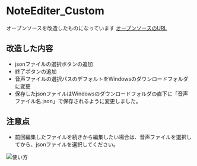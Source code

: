 # NoteEditer_Custom
オープンソースを改造したものになっています
[オープンソースのURL](https://github.com/setchi/NoteEditor "オープンソースのURL")

## 改造した内容
- jsonファイルの選択ボタンの追加
- 終了ボタンの追加
- 音声ファイルの選択パスのデフォルトをWindowsのダウンロードフォルダに変更
- 保存したjsonファイルはWindowsのダウンロードフォルダの直下に「音声ファイル名.json」で保存されるように変更しました。

## 注意点
- 前回編集したファイルを続きから編集したい場合は、音声ファイルを選択してから、jsonファイルを選択してください。

![使い方](https://github.com/user-attachments/assets/225b0248-73ea-463d-8c11-e7805a034df8)
